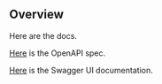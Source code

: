 ## Overview

Here are the docs.

[Here](./spec/openapi.json) is the OpenAPI spec.

[Here](./spec/openapi.html) is the Swagger UI documentation.
